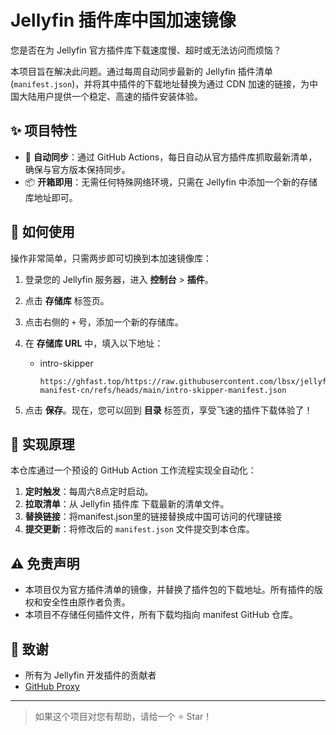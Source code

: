 # Jellyfin 插件库中国加速镜像

您是否在为 Jellyfin 官方插件库下载速度慢、超时或无法访问而烦恼？

本项目旨在解决此问题。通过每周自动同步最新的 Jellyfin 插件清单 (`manifest.json`)，并将其中插件的下载地址替换为通过 CDN 加速的链接，为中国大陆用户提供一个稳定、高速的插件安装体验。

## ✨ 项目特性

*   🔄 **自动同步**：通过 GitHub Actions，每日自动从官方插件库抓取最新清单，确保与官方版本保持同步。
*   📦 **开箱即用**：无需任何特殊网络环境，只需在 Jellyfin 中添加一个新的存储库地址即可。

## 🚀 如何使用

操作非常简单，只需两步即可切换到本加速镜像库：

1. 登录您的 Jellyfin 服务器，进入 **控制台** > **插件**。

2. 点击 **存储库** 标签页。

3. 点击右侧的 `+` 号，添加一个新的存储库。

4. 在 **存储库 URL** 中，填入以下地址：

   * intro-skipper
     ```
     https://ghfast.top/https://raw.githubusercontent.com/lbsx/jellyfin-manifest-cn/refs/heads/main/intro-skipper-manifest.json
     ```

5. 点击 **保存**。现在，您可以回到 **目录** 标签页，享受飞速的插件下载体验了！

## 🔧 实现原理

本仓库通过一个预设的 GitHub Action 工作流程实现全自动化：

1.  **定时触发**：每周六8点定时启动。
2.  **拉取清单**：从 Jellyfin 插件库 下载最新的清单文件。
3.  **替换链接**：将manifest.json里的链接替换成中国可访问的代理链接
4.  **提交更新**：将修改后的 `manifest.json` 文件提交到本仓库。

## ⚠️ 免责声明

*   本项目仅为官方插件清单的镜像，并替换了插件包的下载地址。所有插件的版权和安全性由原作者负责。
*   本项目不存储任何插件文件，所有下载均指向 manifest GitHub 仓库。

## 🙏 致谢

*   所有为 Jellyfin 开发插件的贡献者
*   [GitHub Proxy](https://ghproxy.link/)

---

> 如果这个项目对您有帮助，请给一个 ⭐ Star！
